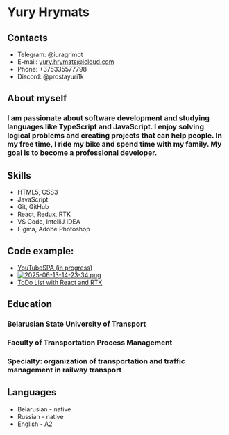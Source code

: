 # Yury Hrymats
## Contacts
* Telegram: @iuragrimot
* E-mail: yury.hrymats@icloud.com
* Phone: +375335577798
* Discord: @prostayuri1k
## About myself
### I am passionate about software development and studying languages like TypeScript and JavaScript. I enjoy solving logical problems and creating projects that can help people. In my free time, I ride my bike and spend time with my family. My goal is to become a professional developer.
## Skills
* HTML5, CSS3
* JavaScript
* Git, GitHub
* React, Redux, RTK
* VS Code, IntelliJ IDEA
* Figma, Adobe Photoshop
## Code example:
* [YouTubeSPA (in progress)](https://github.com/prostayuri1k/you_tube_spa)
* [![2025-06-13-14-23-34.png](https://i.postimg.cc/NFjBdtvT/2025-06-13-14-23-34.png)](https://www.codewars.com/users/yury_hrymats)
* [ToDo List with React and RTK](https://github.com/prostayuri1k/to-do-list/tree/RTK-API)
## Education 
### Belarusian State University of Transport
### Faculty of Transportation Process Management
### Specialty: organization of transportation and traffic management in railway transport
## Languages
* Belarusian - native
* Russian - native
* English - A2
